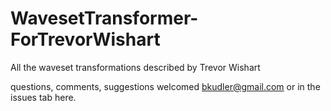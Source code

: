 # WavesetTransformer-ForTrevorWishart
All the waveset transformations described by Trevor Wishart

questions, comments, suggestions welcomed bkudler@gmail.com or in the issues tab here.
